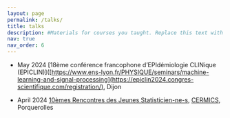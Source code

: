 ```yaml
---
layout: page
permalink: /talks/
title: talks
description: #Materials for courses you taught. Replace this text with your description.
nav: true
nav_order: 6
---
```


- May 2024 [18ème conférence francophone d’EPIdémiologie CLINique (EPICLIN)]([https://www.ens-lyon.fr/PHYSIQUE/seminars/machine-learning-and-signal-processing](https://epiclin2024.congres-scientifique.com/registration/), Dijon 

- April 2024 [10èmes Rencontres des Jeunes Statisticien-ne-s]([https://cermics-lab.enpc.fr/seminaires/seminaire-du-laboratoire/),
  [CERMICS](https://rjs2024.sciencesconf.org/?lang=fr), Porquerolles

  

